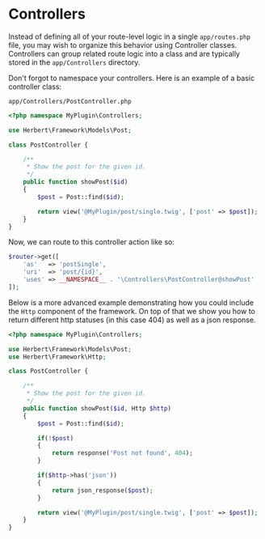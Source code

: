 # Controllers

Instead of defining all of your route-level logic in a single `app/routes.php` file, you may wish to organize this behavior using Controller classes. Controllers can group related route logic into a class and are typically stored in the `app/Controllers` directory.

Don't forgot to namespace your controllers. Here is an example of a basic controller class:

 `app/Controllers/PostController.php`


```php
<?php namespace MyPlugin\Controllers;

use Herbert\Framework\Models\Post;

class PostController {

    /**
     * Show the post for the given id.
     */
    public function showPost($id)
    {
        $post = Post::find($id);

        return view('@MyPlugin/post/single.twig', ['post' => $post]);
    }
}
```

Now, we can route to this controller action like so:

``` php
$router->get([
    'as'   => 'postSingle',
    'uri'  => 'post/{id}',
    'uses' => __NAMESPACE__ . '\Controllers\PostController@showPost'
]);
```
Below is a more advanced example demonstrating how you could include the `Http` component of the framework. On top of that we show you how to return different http statuses (in this case 404) as well as a json response.

``` php
<?php namespace MyPlugin\Controllers;

use Herbert\Framework\Models\Post;
use Herbert\Framework\Http;

class PostController {

    /**
     * Show the post for the given id.
     */
    public function showPost($id, Http $http)
    {
        $post = Post::find($id);

        if(!$post)
        {
            return response('Post not found', 404);
        }

        if($http->has('json'))
        {
            return json_response($post);
        }

        return view('@MyPlugin/post/single.twig', ['post' => $post]);
    }
}

```
